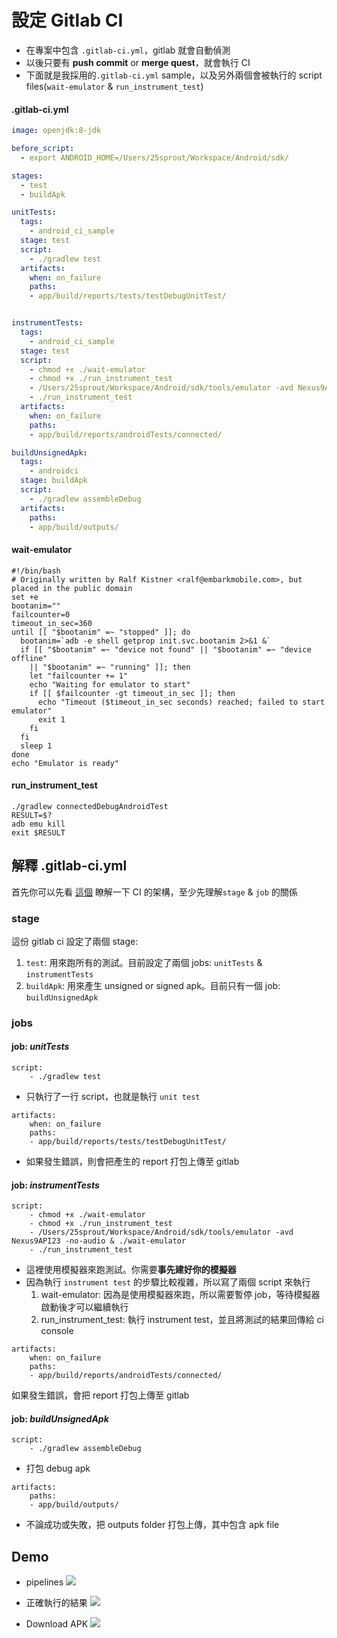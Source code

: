 # 設定 Gitlab CI

- 在專案中包含 `.gitlab-ci.yml`，gitlab 就會自動偵測
- 以後只要有 **push commit** or **merge quest**，就會執行 CI
- 下面就是我採用的`.gitlab-ci.yml` sample，以及另外兩個會被執行的 script files(`wait-emulator` & `run_instrument_test`)

#### .gitlab-ci.yml
``` yml
image: openjdk:8-jdk

before_script:
  - export ANDROID_HOME=/Users/25sprout/Workspace/Android/sdk/

stages:
  - test
  - buildApk

unitTests:
  tags:
    - android_ci_sample
  stage: test
  script:
    - ./gradlew test
  artifacts:
    when: on_failure
    paths:
    - app/build/reports/tests/testDebugUnitTest/


instrumentTests:
  tags:
    - android_ci_sample
  stage: test
  script:
    - chmod +x ./wait-emulator
    - chmod +x ./run_instrument_test
    - /Users/25sprout/Workspace/Android/sdk/tools/emulator -avd Nexus9API23 -no-audio & ./wait-emulator
    - ./run_instrument_test
  artifacts:
    when: on_failure
    paths:
    - app/build/reports/androidTests/connected/

buildUnsignedApk:
  tags:
    - androidci
  stage: buildApk
  script:
    - ./gradlew assembleDebug
  artifacts:
    paths:
    - app/build/outputs/
```

#### wait-emulator
``` scrip
#!/bin/bash
# Originally written by Ralf Kistner <ralf@embarkmobile.com>, but placed in the public domain
set +e
bootanim=""
failcounter=0
timeout_in_sec=360
until [[ "$bootanim" =~ "stopped" ]]; do
  bootanim=`adb -e shell getprop init.svc.bootanim 2>&1 &`
  if [[ "$bootanim" =~ "device not found" || "$bootanim" =~ "device offline"
    || "$bootanim" =~ "running" ]]; then
    let "failcounter += 1"
    echo "Waiting for emulator to start"
    if [[ $failcounter -gt timeout_in_sec ]]; then
      echo "Timeout ($timeout_in_sec seconds) reached; failed to start emulator"
      exit 1
    fi
  fi
  sleep 1
done
echo "Emulator is ready"
```

#### run_instrument_test
``` script
./gradlew connectedDebugAndroidTest
RESULT=$?
adb emu kill
exit $RESULT
```

## 解釋 .gitlab-ci.yml
首先你可以先看 [這個](https://medium.com/@ome450901/gitlab-ci-for-android-%E7%AD%86%E8%A8%98-ae8115781454) 瞭解一下 CI 的架構，至少先理解`stage` & `job` 的關係

### stage
這份 gitlab ci 設定了兩個 stage:
1. `test`: 用來跑所有的測試。目前設定了兩個 jobs: `unitTests` & `instrumentTests`
2. `buildApk`: 用來產生 unsigned or signed apk。目前只有一個 job: `buildUnsignedApk`

### jobs
#### job: *unitTests*
``` script
script:
    - ./gradlew test
```
- 只執行了一行 script，也就是執行 `unit test`

``` script
artifacts:
    when: on_failure
    paths:
    - app/build/reports/tests/testDebugUnitTest/
```
- 如果發生錯誤，則會把產生的 report 打包上傳至 gitlab

#### job: *instrumentTests*
``` script
script:
    - chmod +x ./wait-emulator
    - chmod +x ./run_instrument_test
    - /Users/25sprout/Workspace/Android/sdk/tools/emulator -avd Nexus9API23 -no-audio & ./wait-emulator
    - ./run_instrument_test
```
- 這裡使用模擬器來跑測試。你需要**事先建好你的模擬器**
- 因為執行 `instrument test` 的步驟比較複雜，所以寫了兩個 script 來執行
    1. wait-emulator: 因為是使用模擬器來跑，所以需要暫停 job，等待模擬器啟動後才可以繼續執行
    2. run_instrument_test: 執行 instrument test，並且將測試的結果回傳給 ci console

``` script
artifacts:
    when: on_failure
    paths:
    - app/build/reports/androidTests/connected/
```
如果發生錯誤，會把 report 打包上傳至 gitlab


#### job: *buildUnsignedApk*
``` script
script:
    - ./gradlew assembleDebug
```
- 打包 debug apk

``` script
artifacts:
    paths:
    - app/build/outputs/
```
- 不論成功或失敗，把 outputs folder 打包上傳，其中包含 apk file

## Demo
- pipelines
![](https://i.imgur.com/TaQRNoG.png)

- 正確執行的結果
![](https://i.imgur.com/Tgjeqz6.png)
- Download APK
![](https://i.imgur.com/c0Sl6UG.png)
